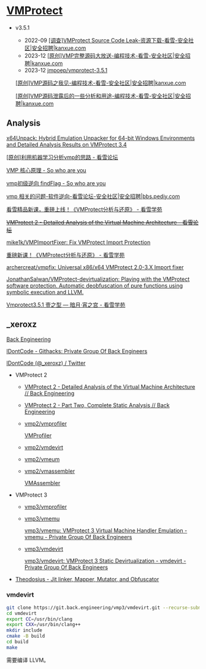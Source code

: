 # [VMProtect](https://vmpsoft.com/)
- v3.5.1
  - 2022-09 [\[调查\]VMProtect Source Code Leak-资源下载-看雪-安全社区|安全招聘|kanxue.com](https://bbs.kanxue.com/thread-274475.htm)
  - 2023-12 [\[原创\]VMP完整源码大放送-编程技术-看雪-安全社区|安全招聘|kanxue.com](https://bbs.kanxue.com/thread-279796-1.htm)
  - 2023-12 [jmpoep/vmprotect-3.5.1](https://github.com/jmpoep/vmprotect-3.5.1)

  [\[原创\]VMP源码之我见-编程技术-看雪-安全社区|安全招聘|kanxue.com](https://bbs.kanxue.com/thread-279792.htm)

  [\[原创\]VMP源码泄露后的一些分析和用途-编程技术-看雪-安全社区|安全招聘|kanxue.com](https://bbs.kanxue.com/thread-279763.htm)

## Analysis
[x64Unpack: Hybrid Emulation Unpacker for 64-bit Windows Environments and Detailed Analysis Results on VMProtect 3.4](https://ieeexplore.ieee.org/stamp/stamp.jsp?arnumber=9139515)

[\[原创\]利用机器学习分析vmp的思路 - 看雪论坛](https://bbs.pediy.com/thread-268964.htm)

[VMP 核心原理 - So who are you](https://kms.app/archives/247/)

[vmp初级逆向 findFlag - So who are you](https://kms.app/archives/159/)

[vmp 相关的问题-软件逆向-看雪论坛-安全社区|安全招聘|bbs.pediy.com](https://bbs.pediy.com/thread-269976.htm)

[看雪精品新课，重磅上线！《VMProtect分析与还原》 - 看雪学苑](https://mp.weixin.qq.com/s/dZzGyU-HVADSzloMKEHpKg)

~~[VMProtect 2 - Detailed Analysis of the Virtual Machine Architecture - 看雪论坛](https://bbs.pediy.com/thread-267731.htm)~~

[mike1k/VMPImportFixer: Fix VMProtect Import Protection](https://github.com/mike1k/VMPImportFixer)

[重磅新课！《VMProtect分析与还原》 - 看雪学苑](https://mp.weixin.qq.com/s/IWbt85Q_hIOUZ5n7VV0nng)

[archercreat/vmpfix: Universal x86/x64 VMProtect 2.0-3.X Import fixer](https://github.com/archercreat/vmpfix)

[JonathanSalwan/VMProtect-devirtualization: Playing with the VMProtect software protection. Automatic deobfuscation of pure functions using symbolic execution and LLVM.](https://github.com/JonathanSalwan/VMProtect-devirtualization)

[Vmprotect3.5.1 壹之型 — 暗月·宵之宫 - 看雪学苑](https://mp.weixin.qq.com/s/El1P_Cq-ZIlFXLEwIvp0JA)

## \_xeroxz
[Back Engineering](https://back.engineering/)

[IDontCode -  Githacks: Private Group Of Back Engineers](http://rexw3wrz5pldtadf3hy4vqnuzokhco4l32kyntj36fcgpjuy3nvxidid.onion/_xeroxz)

[IDontCode (@_xeroxz) / Twitter](https://twitter.com/_xeroxz)

- VMProtect 2
  - [VMProtect 2 - Detailed Analysis of the Virtual Machine Architecture // Back Engineering](https://back.engineering/17/05/2021/)
  - [VMProtect 2 - Part Two, Complete Static Analysis // Back Engineering](https://back.engineering/21/06/2021/)
  - [vmp2/vmprofiler](http://rexw3wrz5pldtadf3hy4vqnuzokhco4l32kyntj36fcgpjuy3nvxidid.onion/vmp2/vmprofiler)

    [VMProfiler](https://docs.back.engineering/vmprofiler/)
  - [vmp2/vmdevirt](http://rexw3wrz5pldtadf3hy4vqnuzokhco4l32kyntj36fcgpjuy3nvxidid.onion/vmp2/vmdevirt)
  - [vmp2/vmeum](http://rexw3wrz5pldtadf3hy4vqnuzokhco4l32kyntj36fcgpjuy3nvxidid.onion/vmp2/vmemu)
  - [vmp2/vmassembler](http://rexw3wrz5pldtadf3hy4vqnuzokhco4l32kyntj36fcgpjuy3nvxidid.onion/vmp2/vmassembler)

    [VMAssembler](https://docs.back.engineering/vmassembler/)

- VMProtect 3
  - [vmp3/vmprofiler](http://rexw3wrz5pldtadf3hy4vqnuzokhco4l32kyntj36fcgpjuy3nvxidid.onion/vmp3/vmprofiler)
  - [vmp3/vmemu](http://rexw3wrz5pldtadf3hy4vqnuzokhco4l32kyntj36fcgpjuy3nvxidid.onion/vmp3/vmemu)

    [vmp3/vmemu: VMProtect 3 Virtual Machine Handler Emulation - vmemu - Private Group Of Back Engineers](https://git.back.engineering/vmp3/vmemu)
  - [vmp3/vmdevirt](http://rexw3wrz5pldtadf3hy4vqnuzokhco4l32kyntj36fcgpjuy3nvxidid.onion/vmp3/vmdevirt)

    [vmp3/vmdevirt: VMProtect 3 Static Devirtualization - vmdevirt - Private Group Of Back Engineers](https://git.back.engineering/vmp3/vmdevirt)

- [Theodosius - Jit linker, Mapper, Mutator, and Obfuscator](https://docs.back.engineering/theo/)

### vmdevirt
```sh
git clone https://git.back.engineering/vmp3/vmdevirt.git --recurse-submodules --shallow-submodules
cd vmdevirt
export CC=/usr/bin/clang
export CXX=/usr/bin/clang++
mkdir include
cmake -B build
cd build
make
```
需要编译 LLVM。
